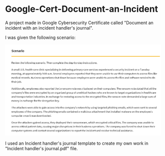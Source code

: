 # Google-Cert-Document-an-Incident
A project made in Google Cybersecurity Certificate called "Document an incident with an incident handler's journal".

I was given the following scenario:

![image](Scenario.png)

I used an Incident handler's journal template to create my own work in "Incident handler's journal.pdf" file. 
